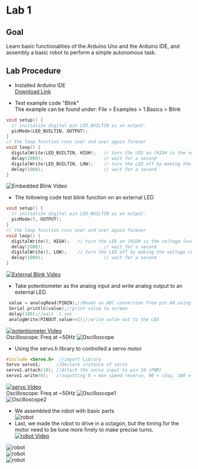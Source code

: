 # Lab 1

## Goal
Learn basic functionalities of the Arduino Uno and the Arduino IDE, and assembly a basic robot to perform a simple autonomous task.

## Lab Procedure

 - Installed Arduino IDE  
[Download Link](https://www.arduino.cc/en/Main/Software)

 - Test example code "Blink"  
 The example can be found under: File > Examples > 1.Basics > Blink  
 
```C
void setup() {
  // initialize digital pin LED_BUILTIN as an output.
  pinMode(LED_BUILTIN, OUTPUT);
}
// the loop function runs over and over again forever
void loop() {
  digitalWrite(LED_BUILTIN, HIGH);   // turn the LED on (HIGH is the voltage level)
  delay(1000);                       // wait for a second
  digitalWrite(LED_BUILTIN, LOW);    // turn the LED off by making the voltage LOW
  delay(1000);                       // wait for a second
}
```  
![Embedded Blink Video](https://www.youtube.com/watch?v=gp3k0bbmByw&index=5&list=PLsmnUvbbrDnUrtgCasNMCRTeo7MZhXyRG&index=5)  
 - The following code test blink function on an external LED  
 
```C
void setup() {
  // initialize digital pin LED_BUILTIN as an output.
  pinMode(5, OUTPUT);
}
// the loop function runs over and over again forever
void loop() {
  digitalWrite(5, HIGH);   // turn the LED on (HIGH is the voltage level)
  delay(1000);                       // wait for a second
  digitalWrite(5, LOW);    // turn the LED off by making the voltage LOW
  delay(1000);                       // wait for a second
}
```

[![External Blink Video](./docs/image/1_1.jpg)](https://www.youtube.com/watch?v=rXavyW0d1EY&index=6&list=PLsmnUvbbrDnUrtgCasNMCRTeo7MZhXyRG&index=4)  
 - Take potentiometer as the analog input and write analog output to an external LED.  
 
 ```C
  value = analogRead(PININ);//Reads an ADC conversion from pin A0 using default settings for the ADC.
  Serial.println(value);//print value to screen
  delay(100);//wait .1 sec
  analogWrite(PINOUT,value>>2);//write value out to the LED
 ```  
 
 [![potentiometer Video](./docs/image/1_4.jpg)](https://www.youtube.com/watch?v=vbGv5mdMXzc&list=PLsmnUvbbrDnUrtgCasNMCRTeo7MZhXyRG&index=3)  
 Oscilloscope: Freq at ~50Hz
 ![Oscilloscope](./docs/image/1_7.jpg)  
 - Using the servo.h library to controlled a servo motor  
 
 ```C
 #include <Servo.h>  //import Library
Servo servo1;      //Declare instance of servo
servo1.attach(10); //Attach the servo input to pin 10 (PWM)
servo1.write(0);   //ouputting 0 = max speed reverse, 90 = stop, 180 = max speed forward
```  

[![servo Video](./docs/image/1_6.jpg)](https://www.youtube.com/watch?v=vbGv5mdMXzc&list=PLsmnUvbbrDnUrtgCasNMCRTeo7MZhXyRG&index=1)  
Oscilloscope: Freq at ~50Hz
![Oscilloscope1](./docs/image/1_8.jpg)  
![Oscilloscope2](./docs/image/1_9.jpg)  
 - We assembled the robot with basic parts  
![robot](./docs/image/1_10.jpg)  
 - Last, we made the robot to drive in a octagon, but the timing for the motor need to be tune more finely to make precise turns.  
[![robot Video](./docs/image/1_11.jpg)](https://youtu.be/gRwe7V_8tsg)

![robot](./docs/image/1_11.JPG)  
![robot](./image/1_11.JPG)  
![robot](image/1_11.JPG)

